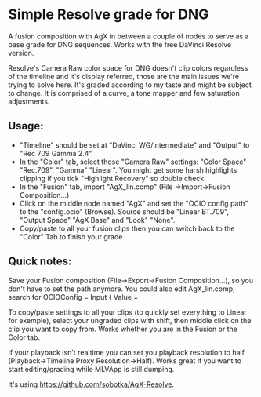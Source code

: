 # Simple Resolve grade for DNG 

A fusion composition with AgX in between a couple of nodes to serve as a base grade for DNG sequences.
Works with the free DaVinci Resolve version. 

Resolve's Camera Raw color space for DNG doesn't clip colors regardless of the timeline and it's display referred, those are the main issues we're trying to solve here.
It's graded according to my taste and might be subject to change. It is comprised of a curve, a tone mapper and few saturation adjustments.


## Usage:

- "Timeline" should be set at "DaVinci WG/Intermediate" and "Output" to "Rec 709 Gamma 2.4"
- In the "Color" tab, select those "Camera Raw" settings: "Color Space" "Rec.709", "Gamma" "Linear". You might get some harsh highlights clipping if you tick "Highlight Recovery" so double check.
- In the "Fusion" tab, import "AgX_lin.comp" (File ->Import->Fusion Composition...) 
- Click on the middle node named "AgX" and set the "OCIO config path" to the "config.ocio" (Browse). Source should be "Linear BT.709", "Output Space" "AgX Base" and "Look" "None".
- Copy/paste to all your fusion clips then you can switch back to the "Color" Tab to finish your grade.


## Quick notes: 

Save your Fusion composition (File->Export->Fusion Composition...), so you don't have to set the path anymore.
You could also edit AgX_lin.comp, search for OCIOConfig = Input { Value = 

To copy/paste settings to all your clips (to quickly set everything to Linear for exemple), select your ungraded clips with shift, then middle click on the clip you want to copy from. Works whether you are in the Fusion or the Color tab.

If your playback isn't realtime you can set you playback resolution to half (Playback->Timeline Proxy Resolution->Half). Works great if you want to start editing/grading while MLVApp is still dumping.

It's using https://github.com/sobotka/AgX-Resolve.
